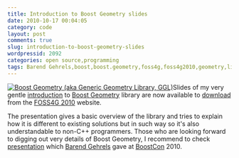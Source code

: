 ```yaml
---
title: Introduction to Boost Geometry slides
date: 2010-10-17 00:04:05
category: code
layout: post
comments: true
slug: introduction-to-boost-geometry-slides
wordpressid: 2092
categories: open source,programming
tags: Barend Gehrels,boost,boost.geometry,foss4g,foss4g2010,geometry,library,presentation,programming,project,slides
---
```


[![Boost Geometry (aka Generic Geometry Library, GGL)](/images/logos/ggl-logo.png)](http://trac.osgeo.org/ggl/)Slides of my very gentle [introduction](/?p=2064) to [Boost Geometry](http://trac.osgeo.org/ggl/) library are now available to [download](http://2010.foss4g.org/presentations_show.php?id=3785) from the [FOSS4G 2010](http://2010.foss4g.org/) website.


The presentation gives a basic overview of the library and tries to explain how it is different to existing solutions but in such way so it's also understandable to non-C++ programmers. Those who are looking forward to digging out very details of Boost Geometry, I recommend to check [presentation](http://www.filetolink.com/77275ecc) which [Barend Gehrels](http://barendgehrels.blogspot.com/) gave at [BoostCon](http://www.boostcon.com/) 2010.

